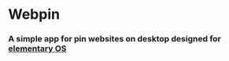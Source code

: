 # Webpin

### A simple app for pin websites on desktop designed for [elementary OS](https://elementary.io/)
